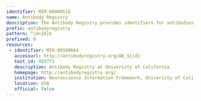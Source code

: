 ```yaml
---
identifier: MIR:00000516
name: Antibody Registry
description: The Antibody Registry provides identifiers for antibodies used in publications. It lists commercial antibodies from numerous vendors, each assigned with a unique identifier. Unlisted antibodies can be submitted by providing the catalog number and vendor information.
prefix: antibodyregistry
pattern: ^\d+{6}$
prefixed: 0
resources:
 - identifier: MIR:00100664
   accessurl: http://antibodyregistry.org/AB_${id}
   test_id: 493771
   description: Antibody Registry at University of California
   homepage: http://antibodyregistry.org/
   institution: Neuroscience Information Framework, University of California, San Diego,  California
   location: USA
   official: false
---
```

